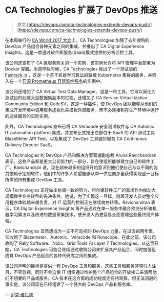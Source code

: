 # CA Technologies 扩展了 DevOps 推送

> 原文:[https://devops.com/ca-technologies-extends-devops-push/](https://devops.com/ca-technologies-extends-devops-push/)

在本周举行的 [CA World 2017 大会](https://www.ca.com/us/caworld.html)上，CA Technologies 加强了去年收购的 DevOps 产品组合各种元素之间的集成，并推出了 CA Digital Experience Insights，这是一款通过软件即服务(SaaS)模式提供的分析监控工具。

该公司还宣布了 CA 微服务网关的一个实例，该实例允许将 API 管理平台部署为 Docker 容器。本周早些时候，CA Technologies 推出了一个测试版的 [Fastrack.io](https://www.ca.com/us/company/newsroom/press-releases/2017/ca-technologies-announces-freshtracks-io-its-latest-software-incubator-project.html) ，这是一个基于机器学习算法的监控 Kubernetes 集群的服务，并嵌入在一个[开源 Prometheus 容器监控服务](https://containerjournal.com/2017/11/10/cncf-delivers-robust-prometheus-container-monitoring/)的实例中。

该公司还增加了 CA Virtual Test Data Manager，这是一种工具，它可以简化为测试目的创建大型数据集副本的过程，还增加了 CA Service Virtual ization Community Edition 和 CodeSV，这是一种插件，使 DevOps 团队能够从他们的集成开发环境中调用服务虚拟化来模拟外部服务，而不必连接到在生产环境中运行的这些服务的实际实例。

此外，CA Technologies 宣布已将 CA Veracode 安全测试软件与 CA Automic IT automation platform 集成，并宣布正式推出总部位于 SaaS 的 API 测试工具 BlazeMeter API Test，以及集成了 DevOps 工具链的服务 CA Continuous Delivery Director SaaS。

CA Technologies 的 DevOps 产品和解决方案营销副总裁 Aruna Ravichandran 表示，这些产品都是更大公司努力的一部分，旨在使组织能够建立自己的软件工厂。Ravichandran 说，现在越来越多的组织开始意识到他们使自己与众不同的能力依赖于定制软件，他们中的许多人希望能够从单一供应商那里获得实现这一目标所需的所有集成 DevOps 工具。

CA Technologies 正在做出协调一致的努力，将创建软件工厂的需求作为推动大规模数字业务转型的先决条件。她说，为了实现这一目标，随着开发人员对整个应用程序体验越来越负责，对 IT 运营的控制正在继续向左转移。Ravichandran 表示，CA Digital Experience Insights 等产品通过在单一服务中融合预测分析和机器学习算法以及改进的数据采集技术，使开发人员更容易全面管理这些最终用户体验。

CA Technologies 显然想成为一支不可忽视的 DevOps 力量。在过去的两年里，它收购了 Blazemeter、Automic、Veracode 和 Runscope。在此之前，该公司收购了 Rally Software、Nolio、Grid Tools 和 Layer 7 Technologies。从这里开始，CA Technologies 可能会继续通过收购公司来扩展其产品组合，同时加强组成其 DevOps 产品组合的各种代码库之间的集成。

该公司声明的目标是提供一套 DevOps 工具和服务，这些工具和服务非常引人注目，不容忽视，同时不会迫使 IT 组织通过维护整个产品组合的开放接口来消费他们不想要的产品或服务。CA 技术在这方面的成功程度还有待观察。但无法回避的事实是，该公司现在已经组建了一个强大的 DevOps 产品和服务库。

— [迈克·维扎德](https://devops.com/author/mike-vizard/)